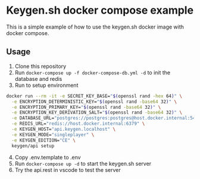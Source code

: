 Keygen.sh docker compose example
===============================
This is a simple example of how to use the keygen.sh docker image with docker compose.

## Usage
1. Clone this repository
2. Run `docker-compose up -f docker-compose-db.yml -d` to init the database and redis
3. Run to setup environment
```bash
docker run --rm -it -e SECRET_KEY_BASE="$(openssl rand -hex 64)" \
  -e ENCRYPTION_DETERMINISTIC_KEY="$(openssl rand -base64 32)" \
  -e ENCRYPTION_PRIMARY_KEY="$(openssl rand -base64 32)" \
  -e ENCRYPTION_KEY_DERIVATION_SALT="$(openssl rand -base64 32)" \
  -e DATABASE_URL="postgres://postgres:postgres@host.docker.internal:5432/postgres" \
  -e REDIS_URL="redis://host.docker.internal:6379" \
  -e KEYGEN_HOST="api.keygen.localhost" \
  -e KEYGEN_MODE="singleplayer" \
  -e KEYGEN_EDITION="CE" \
  keygen/api setup
```
4. Copy .env.template to .env
5. Run `docker-compose up -d` to start the keygen.sh server
6. Try the api.rest in vscode to test the server